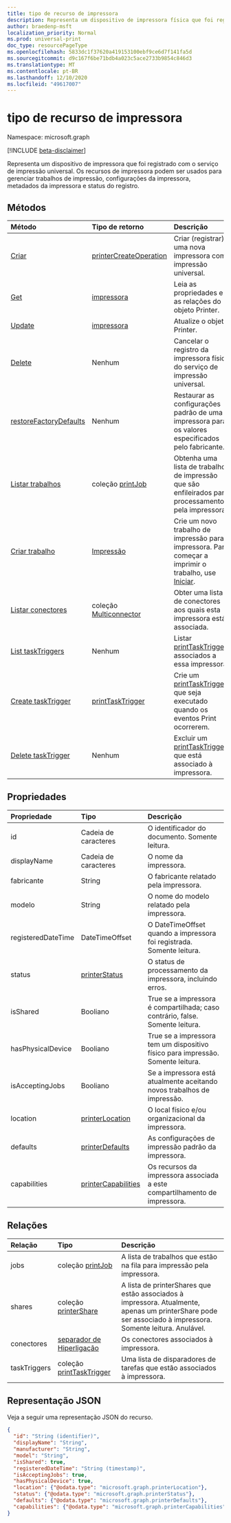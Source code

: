 ```yaml
---
title: tipo de recurso de impressora
description: Representa um dispositivo de impressora física que foi registrado com o serviço de impressão universal. Os recursos de impressora podem ser usados para gerenciar trabalhos de impressão, configurações da impressora, metadados da impressora e status do registro.
author: braedenp-msft
localization_priority: Normal
ms.prod: universal-print
doc_type: resourcePageType
ms.openlocfilehash: 5833dc1f37620a419153100ebf9ce6d7f141fa5d
ms.sourcegitcommit: d9c167f6be71bdb4a023c5ace2733b9854c846d3
ms.translationtype: MT
ms.contentlocale: pt-BR
ms.lasthandoff: 12/10/2020
ms.locfileid: "49617007"
---
```

# <a name="printer-resource-type"></a>tipo de recurso de impressora

Namespace: microsoft.graph

[!INCLUDE [beta-disclaimer](../../includes/beta-disclaimer.md)]

Representa um dispositivo de impressora que foi registrado com o serviço de impressão universal. Os recursos de impressora podem ser usados para gerenciar trabalhos de impressão, configurações da impressora, metadados da impressora e status do registro.

## <a name="methods"></a>Métodos

| Método       | Tipo de retorno | Descrição |
|:-------------|:------------|:------------|
| [Criar](../api/printer-create.md) | [printerCreateOperation](printerCreateOperation.md) | Criar (registrar) uma nova impressora com impressão universal. |
| [Get](../api/printer-get.md) | [impressora](printer.md) | Leia as propriedades e as relações do objeto Printer. |
| [Update](../api/printer-update.md) | [impressora](printer.md) | Atualize o objeto Printer. |
| [Delete](../api/printer-delete.md) | Nenhum | Cancelar o registro da impressora física do serviço de impressão universal. |
| [restoreFactoryDefaults](../api/printer-restorefactorydefaults.md) | Nenhum | Restaurar as configurações padrão de uma impressora para os valores especificados pelo fabricante. |
| [Listar trabalhos](../api/printer-list-jobs.md) | coleção [printJob](printjob.md) | Obtenha uma lista de trabalhos de impressão que são enfileirados para processamento pela impressora. |
| [Criar trabalho](../api/printer-post-jobs.md) | [Impressão](printjob.md) | Crie um novo trabalho de impressão para a impressora. Para começar a imprimir o trabalho, use [Iniciar](../api/printjob-start.md). |
| [Listar conectores](../api/printer-list-connectors.md) | coleção [Multiconnector](printconnector.md) | Obter uma lista de conectores aos quais esta impressora está associada. |
| [List taskTriggers](../api/printer-list-tasktriggers.md) | Nenhum | Listar [printTaskTriggers](printtasktrigger.md) associados a essa impressora. |
| [Create taskTrigger](../api/printer-post-tasktriggers.md) | [printTaskTrigger](printtasktrigger.md) | Crie um [printTaskTrigger](printtasktrigger.md) que seja executado quando os eventos Print ocorrerem. |
| [Delete taskTrigger](../api/printer-delete-tasktrigger.md) | Nenhum | Excluir um [printTaskTrigger](printtasktrigger.md) que está associado à impressora. |

## <a name="properties"></a>Propriedades
| Propriedade     | Tipo        | Descrição |
|:-------------|:------------|:------------|
|id|Cadeia de caracteres|O identificador do documento. Somente leitura.|
|displayName|Cadeia de caracteres|O nome da impressora.|
|fabricante|String|O fabricante relatado pela impressora.|
|modelo|String|O nome do modelo relatado pela impressora.|
|registeredDateTime|DateTimeOffset|O DateTimeOffset quando a impressora foi registrada. Somente leitura.|
|status|[printerStatus](printerstatus.md)|O status de processamento da impressora, incluindo erros.|
|isShared|Booliano|True se a impressora é compartilhada; caso contrário, false. Somente leitura.|
|hasPhysicalDevice|Booliano|True se a impressora tem um dispositivo físico para impressão. Somente leitura.|
|isAcceptingJobs|Booliano|Se a impressora está atualmente aceitando novos trabalhos de impressão.|
|location|[printerLocation](printerlocation.md)|O local físico e/ou organizacional da impressora.|
|defaults|[printerDefaults](printerdefaults.md)|As configurações de impressão padrão da impressora.|
|capabilities|[printerCapabilities](printercapabilities.md)|Os recursos da impressora associada a este compartilhamento de impressora.|

## <a name="relationships"></a>Relações
| Relação | Tipo        | Descrição |
|:-------------|:------------|:------------|
|jobs|coleção [printJob](printjob.md)| A lista de trabalhos que estão na fila para impressão pela impressora.|
|shares|coleção [printerShare](printershare.md)| A lista de printerShares que estão associados à impressora. Atualmente, apenas um printerShare pode ser associado à impressora. Somente leitura. Anulável.|
|conectores|[separador de Hiperligação](printconnector.md)|Os conectores associados à impressora.|
|taskTriggers|coleção [printTaskTrigger](printtasktrigger.md)|Uma lista de disparadores de tarefas que estão associados à impressora.|

## <a name="json-representation"></a>Representação JSON

Veja a seguir uma representação JSON do recurso.

<!-- {
  "blockType": "resource",
  "optionalProperties": [

  ],
  "@odata.type": "microsoft.graph.printer",
  "keyProperty": "id",
  "baseType":"microsoft.graph.entity"
}-->

```json
{
  "id": "String (identifier)",
  "displayName": "String",
  "manufacturer": "String",
  "model": "String",
  "isShared": true,
  "registeredDateTime": "String (timestamp)",
  "isAcceptingJobs": true,
  "hasPhysicalDevice": true,
  "location": {"@odata.type": "microsoft.graph.printerLocation"},
  "status": {"@odata.type": "microsoft.graph.printerStatus"},
  "defaults": {"@odata.type": "microsoft.graph.printerDefaults"},
  "capabilities": {"@odata.type": "microsoft.graph.printerCapabilities"}
}
```

<!-- uuid: 8fcb5dbc-d5aa-4681-8e31-b001d5168d79
2015-10-25 14:57:30 UTC -->
<!-- {
  "type": "#page.annotation",
  "description": "printer resource",
  "keywords": "",
  "section": "documentation",
  "tocPath": ""
}-->


